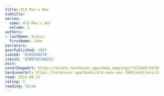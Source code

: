 ```yaml
---
title: Old Man's War
subtitle:
series:
  name: Old Man's War
  volume: 1
authors:
- lastName: Scalzi
  firstName: John
narrators:
yearPublished: 2007
isbn10: '0765348276'
isbn13: '9780765348272'
asin:
coverImageUrl: https://assets.hardcover.app/book_mappings/7332485/b5fbb9f5c34e2243c6c394f189f5265860a36332.jpeg
hardcoverUrl: https://hardcover.app/books/old-mans-war-2005/editions/18117782
read: 2016-06-15
rating: 4
reading: false
---
```

